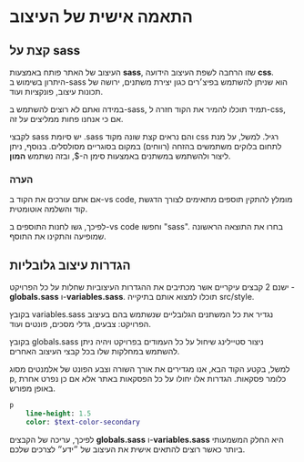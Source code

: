 # התאמה אישית של העיצוב

## קצת על sass
העיצוב של האתר פותח באמצעות **sass**, שזו הרחבה לשפת העיצוב הידועה **css**. היתרון בשימוש ב-sass הוא שניתן להשתמש בפיצ׳רים כגון יצירת משתנים, ירושה של תכונות עיצוב, פונקציות ועוד.  

במידה ואתם לא רוצים להשתמש ב-sass, תמיד תוכלו להמיר את הקוד חזרה ל-css, אם כי אנחנו פחות ממליצים על זה.

לקבצי sass יש סיומת .sass והם נראים קצת שונה מקוד css רגיל. למשל, על מנת לתחום בלוקים משתמשים בהזחה (רווחים) במקום בסוגריים מסולסלים. 
בנוסף, ניתן ליצור ולהשתמש במשתנים באמצעות סימן ה-$, ובזה נשתמש **המון**.

### הערה
אם אתם עורכים את הקוד ב-vs code, מומלץ להתקין תוספים מתאימים לצורך הדגשת קוד והשלמה אוטומטית. 

לפיכך, גשו לחנות התוספים ב-vs code וחפשו "sass". בחרו את התוצאה הראשונה שמופיעה והתקינו את התוסף.
## הגדרות עיצוב גלובליות 
ישנם 2 קבצים עיקריים אשר מכתיבים את ההגדרות העיצוביות שחלות על כל הפרויקט - **globals.sass** ו-**variables.sass**. תוכלו למצוא אותם בתיקייה src/style.

בקובץ variables.sass נגדיר את כל המשתנים הגלובליים שנשתמש בהם בעיצוב הפרויקט: צבעים, גדלי מסכים, פונטים ועוד.

בקובץ globals.sass ניצור סטיילינג שיחול על כל העמודים בפרויקט ויהיה ניתן להשתמש במחלקות שלו בכל קבצי העיצוב האחרים.

למשל, בקטע הקוד הבא, אנו מגדירים את אורך השורה וצבע הפונט של אלמנטים מסוג p, כלומר פסקאות. הגדרות אלו יחולו על כל הפסקאות באתר אלא אם כן נפרט אחרת באופן מפורש.

```sass 
p
    line-height: 1.5
    color: $text-color-secondary
```

לפיכך, עריכה של הקבצים **globals.sass** ו-**variables.sass**
היא החלק המשמעותי ביותר כאשר רוצים להתאים אישית את העיצוב של ״ידע״ לצרכים שלכם.

